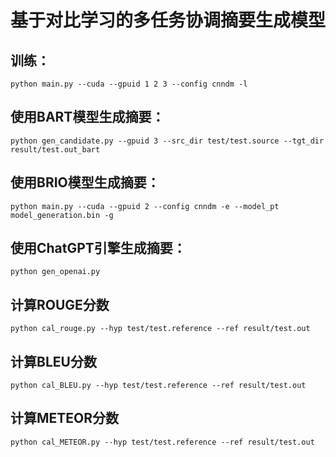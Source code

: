 # 基于对比学习的多任务协调摘要生成模型
## 训练：

```
python main.py --cuda --gpuid 1 2 3 --config cnndm -l 
```

## 使用BART模型生成摘要：

```
python gen_candidate.py --gpuid 3 --src_dir test/test.source --tgt_dir result/test.out_bart
```

## 使用BRIO模型生成摘要：

```
python main.py --cuda --gpuid 2 --config cnndm -e --model_pt model_generation.bin -g
```

## 使用ChatGPT引擎生成摘要：

```
python gen_openai.py
```

## 计算ROUGE分数
```
python cal_rouge.py --hyp test/test.reference --ref result/test.out
```


## 计算BLEU分数

```
python cal_BLEU.py --hyp test/test.reference --ref result/test.out
```

## 计算METEOR分数

```
python cal_METEOR.py --hyp test/test.reference --ref result/test.out
```


